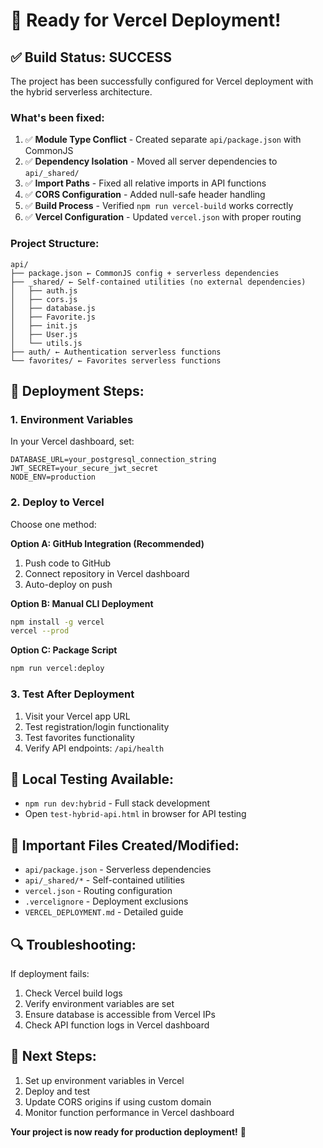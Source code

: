 # 🚀 Ready for Vercel Deployment!

## ✅ Build Status: SUCCESS

The project has been successfully configured for Vercel deployment with the hybrid serverless architecture.

### What's been fixed:
1. ✅ **Module Type Conflict** - Created separate `api/package.json` with CommonJS
2. ✅ **Dependency Isolation** - Moved all server dependencies to `api/_shared/`
3. ✅ **Import Paths** - Fixed all relative imports in API functions
4. ✅ **CORS Configuration** - Added null-safe header handling
5. ✅ **Build Process** - Verified `npm run vercel-build` works correctly
6. ✅ **Vercel Configuration** - Updated `vercel.json` with proper routing

### Project Structure:
```
api/
├── package.json ← CommonJS config + serverless dependencies
├── _shared/ ← Self-contained utilities (no external dependencies)
│   ├── auth.js
│   ├── cors.js  
│   ├── database.js
│   ├── Favorite.js
│   ├── init.js
│   ├── User.js
│   └── utils.js
├── auth/ ← Authentication serverless functions
└── favorites/ ← Favorites serverless functions
```

## 🔧 Deployment Steps:

### 1. Environment Variables
In your Vercel dashboard, set:
```
DATABASE_URL=your_postgresql_connection_string
JWT_SECRET=your_secure_jwt_secret
NODE_ENV=production
```

### 2. Deploy to Vercel
Choose one method:

**Option A: GitHub Integration (Recommended)**
1. Push code to GitHub
2. Connect repository in Vercel dashboard
3. Auto-deploy on push

**Option B: Manual CLI Deployment**
```bash
npm install -g vercel
vercel --prod
```

**Option C: Package Script**
```bash
npm run vercel:deploy
```

### 3. Test After Deployment
1. Visit your Vercel app URL
2. Test registration/login functionality  
3. Test favorites functionality
4. Verify API endpoints: `/api/health`

## 🧪 Local Testing Available:
- `npm run dev:hybrid` - Full stack development
- Open `test-hybrid-api.html` in browser for API testing

## 📁 Important Files Created/Modified:
- `api/package.json` - Serverless dependencies
- `api/_shared/*` - Self-contained utilities
- `vercel.json` - Routing configuration
- `.vercelignore` - Deployment exclusions
- `VERCEL_DEPLOYMENT.md` - Detailed guide

## 🔍 Troubleshooting:
If deployment fails:
1. Check Vercel build logs
2. Verify environment variables are set
3. Ensure database is accessible from Vercel IPs
4. Check API function logs in Vercel dashboard

## 🎯 Next Steps:
1. Set up environment variables in Vercel
2. Deploy and test
3. Update CORS origins if using custom domain
4. Monitor function performance in Vercel dashboard

**Your project is now ready for production deployment!** 🎉
